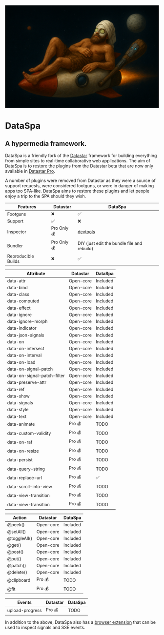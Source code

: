 ![DataSpa](./DataSpa.png)

# DataSpa

## A hypermedia framework.

DataSpa is a friendly fork of the [Datastar](https://data-star.dev/) framework for
building everything from simple sites to real-time collaborative web
applications. The aim of DataSpa is to restore the plugins from the
Datastar beta that are now only available in [Datastar Pro](https://data-star.dev/reference/datastar_pro).

A number of plugins were removed from Datastar as they were a source of support
requests, were considered footguns, or were in danger of making apps too
SPA-like. DataSpa aims to restore these plugins and let people enjoy a trip to
the SPA should they wish.

| Features              | Datastar                       | DataSpa                                                |
| ----------------------| ------------------------------ | ------------------------------------------------------ |
| Footguns              | :x:                            | :white_check_mark:                                     |
| Support               | :white_check_mark:             | :x:                                                    |
| Inspector             | Pro Only :moneybag:            | [devtools](https://github.com/lllama/dataspa-devtools) |
| Bundler               | Pro Only :moneybag:            | DIY (just edit the bundle file and rebuild)            |
| Reproducible Builds   | :x:                            | :white_check_mark:                                     |


| Attribute                    | Datastar              | DataSpa            |
|----------------------------- | --------------------- | ------------------ |
| data-attr                    | Open-core             | Included           |
| data-bind                    | Open-core             | Included           |
| data-class                   | Open-core             | Included           |
| data-computed                | Open-core             | Included           |
| data-effect                  | Open-core             | Included           |
| data-ignore                  | Open-core             | Included           |
| data-ignore-morph            | Open-core             | Included           |
| data-indicator               | Open-core             | Included           |
| data-json-signals            | Open-core             | Included           |
| data-on                      | Open-core             | Included           |
| data-on-intersect            | Open-core             | Included           |
| data-on-interval             | Open-core             | Included           |
| data-on-load                 | Open-core             | Included           |
| data-on-signal-patch         | Open-core             | Included           |
| data-on-signal-patch-filter  | Open-core             | Included           |
| data-preserve-attr           | Open-core             | Included           |
| data-ref                     | Open-core             | Included           |
| data-show                    | Open-core             | Included           |
| data-signals                 | Open-core             | Included           |
| data-style                   | Open-core             | Included           |
| data-text                    | Open-core             | Included           |
| data-animate                 | Pro :moneybag:        | TODO               |
| data-custom-validity         | Pro :moneybag:        | TODO               |
| data-on-raf                  | Pro :moneybag:        | TODO               |
| data-on-resize               | Pro :moneybag:        | TODO               |
| data-persist                 | Pro :moneybag:        | TODO               |
| data-query-string            | Pro :moneybag:        | TODO               |
| data-replace-url             | Pro :moneybag:        | :white_check_mark: |
| data-scroll-into-view        | Pro :moneybag:        | TODO               |
| data-view-transition         | Pro :moneybag:        | TODO               |
| data-view-transition         | Pro :moneybag:        | TODO               |

| Action                       | Datastar              | DataSpa   |
|----------------------------- | --------------------- | --------- |
| @peek()                      | Open-core             | Included  |
| @setAll()                    | Open-core             | Included  |
| @toggleAll()                 | Open-core             | Included  |
| @get()                       | Open-core             | Included  |
| @post()                      | Open-core             | Included  |
| @put()                       | Open-core             | Included  |
| @patch()                     | Open-core             | Included  |
| @delete()                    | Open-core             | Included  |
| @clipboard                   | Pro :moneybag:        | TODO      |
| @fit                         | Pro :moneybag:        | TODO      |

| Events                       | Datastar              | DataSpa   |
| ---------------------------- | --------------------- | --------- |
| upload-progress              | Pro :moneybag:        | TODO      |

In addition to the above, DataSpa also has a [browser extension](https://github.com/lllama/dataspa-devtools)
that can be used to inspect signals and SSE events.


<!--Getting started is as easy as adding a single script tag to your HTML.

```html
<script type="module" src="https://cdn.jsdelivr.net/gh/starfederation/datastar@main/bundles/datastar.js"></script>
```

Then start adding frontend reactivity using declarative <code>data-*</code> attributes.

```html
<input data-bind-title />
<div data-text="$title.toUpperCase()"></div>
<button data-on-click="@post('/endpoint')">Save</button>
```

Visit the [Datastar Website »](https://data-star.dev/)

Watch the [Videos »](https://www.youtube.com/@data-star)

Join the [Discord Server »](https://discord.gg/bnRNgZjgPh)

## Getting Started

Read the [Getting Started Guide »](https://data-star.dev/guide/getting_started)

## Contributing

Read the [Contribution Guidelines »](https://github.com/starfederation/datastar/blob/develop/CONTRIBUTING.md)

-->

